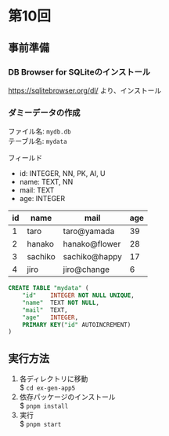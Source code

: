 # 第10回

## 事前準備

### DB Browser for SQLiteのインストール  
https://sqlitebrowser.org/dl/ より、インストール

### ダミーデータの作成
ファイル名: `mydb.db`  
テーブル名: `mydata`

フィールド
- id: INTEGER, NN, PK, AI, U
- name: TEXT, NN
- mail: TEXT
- age: INTEGER


| id | name | mail | age |
| -- | ---- | ---- | --- |
| 1 | taro | taro@yamada | 39 |
| 2 | hanako | hanako@flower | 28 |
| 3 | sachiko | sachiko@happy | 17 |
| 4 | jiro | jiro@change | 6 |

```sql
CREATE TABLE "mydata" (
	"id"	INTEGER NOT NULL UNIQUE,
	"name"	TEXT NOT NULL,
	"mail"	TEXT,
	"age"	INTEGER,
	PRIMARY KEY("id" AUTOINCREMENT)
)
```

## 実行方法
1. 各ディレクトリに移動  
    $ `cd ex-gen-app5`
2. 依存パッケージのインストール  
    $ `pnpm install`
2. 実行  
    $ `pnpm start`